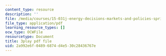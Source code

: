 ```yaml
---
content_type: resource
description: ''
file: /media/courses/15-031j-energy-decisions-markets-and-policies-spring-2012/2a992e6f04896874d4e530c28436767e_XMVoIzP6Kpo.pdf
file_type: application/pdf
learning_resource_types: []
ocw_type: OCWFile
resourcetype: Document
title: 3play pdf file
uid: 2a992e6f-0489-6874-d4e5-30c28436767e
---
```

